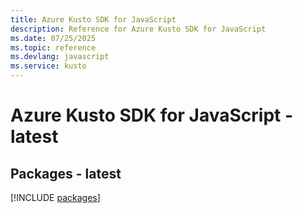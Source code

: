 ```yaml
---
title: Azure Kusto SDK for JavaScript
description: Reference for Azure Kusto SDK for JavaScript
ms.date: 07/25/2025
ms.topic: reference
ms.devlang: javascript
ms.service: kusto
---
```

# Azure Kusto SDK for JavaScript - latest
## Packages - latest
[!INCLUDE [packages](kusto-index.md)]
